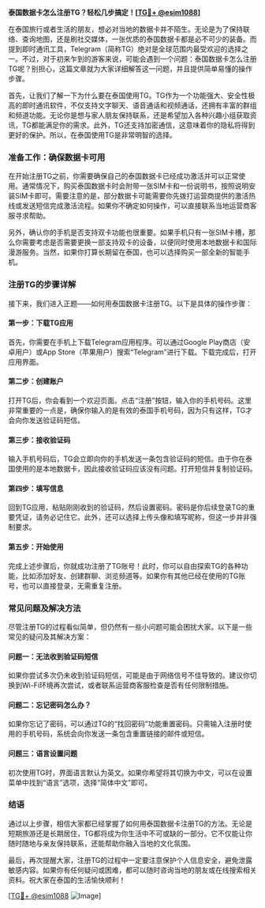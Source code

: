 **泰国数据卡怎么注册TG？轻松几步搞定！[[TG💪+ @esim1088](https://t.me/s/esim1088)]**

在泰国旅行或者生活的朋友，想必对当地的数据卡并不陌生。无论是为了保持联络、查询地图，还是刷社交媒体，一张优质的泰国数据卡都是必不可少的装备。而提到即时通讯工具，Telegram（简称TG）绝对是全球范围内最受欢迎的选择之一。不过，对于初来乍到的游客来说，可能会遇到一个问题：泰国数据卡怎么注册TG呢？别担心，这篇文章就为大家详细解答这一问题，并且提供简单易懂的操作步骤。

首先，让我们了解一下为什么要在泰国使用TG。TG作为一个功能强大、安全性极高的即时通讯软件，不仅支持文字聊天、语音通话和视频通话，还拥有丰富的群组和频道功能。无论你是想与家人朋友保持联系，还是希望加入各种兴趣小组获取资讯，TG都能满足你的需求。此外，TG还支持加密通信，这意味着你的隐私将得到更好的保护。所以，在泰国使用TG是非常明智的选择。

### **准备工作：确保数据卡可用**

在开始注册TG之前，你需要确保自己的泰国数据卡已经成功激活并可以正常使用。通常情况下，购买泰国数据卡时会附带一张SIM卡和一份说明书，按照说明安装SIM卡即可。需要注意的是，部分数据卡可能需要你先拨打运营商提供的激活热线或发送短信完成激活流程。如果你不确定如何操作，可以直接联系当地运营商客服寻求帮助。

另外，确认你的手机是否支持双卡功能也很重要。如果手机只有一张SIM卡槽，那么你需要考虑是否需要更换一部支持双卡的设备，以便同时使用本地数据卡和国际漫游服务。当然，如果你打算长期留在泰国，也可以选择购买一部全新的智能手机。

### **注册TG的步骤详解**

接下来，我们进入正题——如何用泰国数据卡注册TG。以下是具体的操作步骤：

#### **第一步：下载TG应用**
首先，你需要在手机上下载Telegram应用程序。可以通过Google Play商店（安卓用户）或App Store（苹果用户）搜索“Telegram”进行下载。下载完成后，打开应用界面。

#### **第二步：创建账户**
打开TG后，你会看到一个欢迎页面。点击“注册”按钮，输入你的手机号码。这里非常重要的一点是，确保你输入的是有效的泰国手机号码，因为只有这样，TG才会向你发送验证码短信。

#### **第三步：接收验证码**
输入手机号码后，TG会立即向你的手机发送一条包含验证码的短信。由于你在泰国使用的是本地数据卡，因此接收验证码应该没有问题。打开短信并复制验证码。

#### **第四步：填写信息**
回到TG应用，粘贴刚刚收到的验证码，然后设置密码。密码是你后续登录TG的重要凭证，请务必记住它。此外，还可以选择上传头像和填写昵称，但这一步并非强制要求。

#### **第五步：开始使用**
完成上述步骤后，你就成功注册了TG账号！此时，你可以自由探索TG的各种功能，比如添加好友、创建群聊、浏览频道等。如果你有其他已经在使用的TG账号，也可以直接登录，无需重复注册。

### **常见问题及解决方法**

尽管注册TG的过程看似简单，但仍然有一些小问题可能会困扰大家。以下是一些常见的疑问及其解决方案：

#### **问题一：无法收到验证码短信**
如果你尝试多次仍未收到验证码短信，可能是由于网络信号不佳导致的。建议你切换到Wi-Fi环境再次尝试，或者联系运营商客服检查是否有任何限制措施。

#### **问题二：忘记密码怎么办？**
如果你忘记了密码，可以通过TG的“找回密码”功能重置密码。只需输入注册时使用的手机号码，系统会向你发送一条包含重置链接的邮件或短信。

#### **问题三：语言设置问题**
初次使用TG时，界面语言默认为英文。如果你希望将其切换为中文，可以在设置菜单中找到“语言”选项，选择“简体中文”即可。

### **结语**

通过以上步骤，相信大家都已经掌握了如何用泰国数据卡注册TG的方法。无论是短期旅游还是长期居住，TG都将成为你生活中不可或缺的一部分。它不仅能让你随时随地与亲友保持联系，还能帮助你融入当地的文化氛围。

最后，再次提醒大家，注册TG的过程中一定要注意保护个人信息安全，避免泄露敏感内容。如果你有任何疑问或困难，都可以随时咨询当地的朋友或在线搜索相关资料。祝大家在泰国的生活愉快顺利！

[[TG💪+ @esim1088](https://t.me/s/esim1088) ![Image](https://i.postimg.cc/4NQfJmqS/Snipaste-2025-05-13-00-14-12.png)]